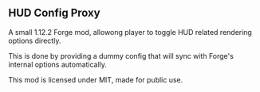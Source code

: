 ## HUD Config Proxy

A small 1.12.2 Forge mod, allowong player to toggle HUD related rendering options directly.

This is done by providing a dummy config that will sync with Forge's internal options automatically.

This mod is licensed under MIT, made for public use.